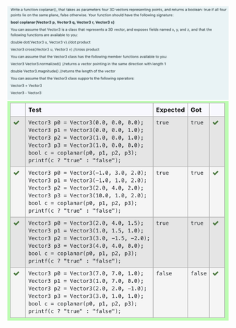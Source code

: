 ![alt text](https://github.com/trishalapiz/CS373-2021/blob/main/mid-semester-test/q2/question-two.png?raw=true)
![alt text](https://github.com/trishalapiz/CS373-2021/blob/main/mid-semester-test/q2/answer-two.png?raw=true)
